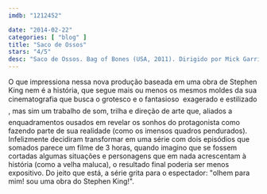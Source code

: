 ```yaml
---
imdb: "1212452"

date: "2014-02-22"
categories: [ "blog" ]
title: "Saco de Ossos"
stars: "4/5"
desc: "Saco de Ossos. Bag of Bones (USA, 2011). Dirigido por Mick Garris. Escrito por Stephen King, Matt Venne. Com Pierce Brosnan, Melissa George, Annabeth Gish, Anika Noni Rose, Matt Frewer, Jason Priestley, Caitlin Carmichael, Peter MacNeill, William Schallert."
---
```

O que impressiona nessa nova produção baseada em uma obra de Stephen King nem é a história, que segue mais ou menos os mesmos moldes da sua cinematografia que busca o grotesco e o fantasioso  exagerado e estilizado , mas sim um trabalho de som, trilha e direção de arte que, aliados a enquadramentos ousados em revelar os sonhos do protagonista como fazendo parte de sua realidade (como os imensos quadros pendurados). Infelizmente decidiram transformar em uma série com dois episódios que somados parece um filme de 3 horas, quando imagino que se fossem cortadas algumas situações e personagens que em nada acrescentam à história (como a velha maluca), o resultado final poderia ser menos expositivo. Do jeito que está, a série grita para o espectador: "olhem para mim! sou uma obra do Stephen King!".
